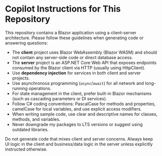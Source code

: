 # Copilot Instructions for This Repository

This repository contains a Blazor application using a client-server architecture. Please follow these guidelines when generating code or answering questions:

- The **client** project uses Blazor WebAssembly (Blazor WASM) and should not contain any server-side code or direct database access.
- The **server** project is an ASP.NET Core Web API that exposes endpoints consumed by the Blazor client via HTTP (usually using HttpClient).
- Use **dependency injection** for services in both client and server projects.
- Use asynchronous programming (`async`/`await`) for all network and long-running operations.
- For state management in the client, prefer built-in Blazor mechanisms (such as cascading parameters or DI services).
- Follow C# coding conventions: PascalCase for methods and properties, camelCase for local variables, and use explicit access modifiers.
- When writing sample code, use clear and descriptive names for classes, methods, and variables.
- Never downgrade my packages to LTS versions or suggest using outdated libraries.

Do not generate code that mixes client and server concerns. Always keep UI logic in the client and 
business/data logic in the server unless explicitly instructed otherwise.

